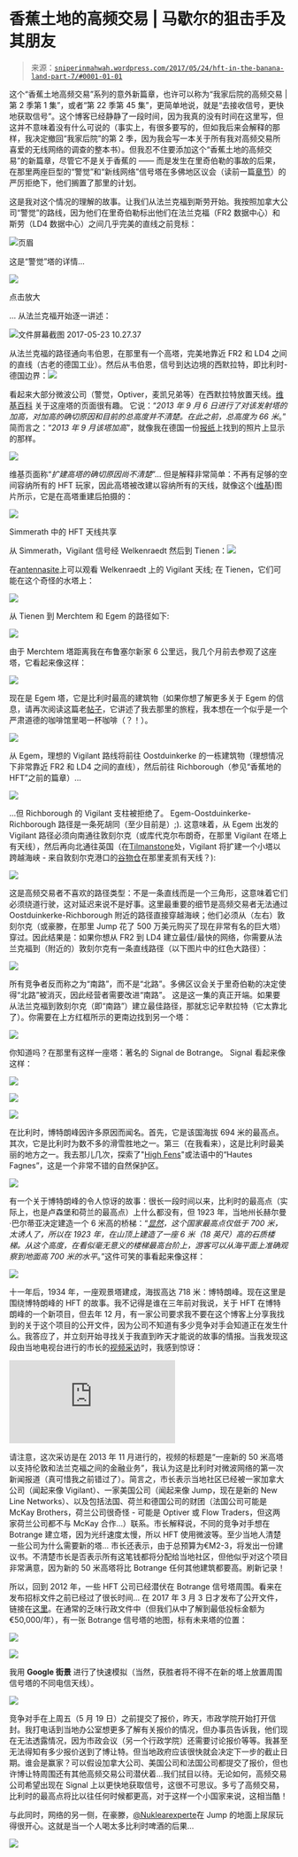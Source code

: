 <!--yml

分类：未分类

date: 2024-05-18 14:09:17

-->

# 香蕉土地的高频交易 | 马歇尔的狙击手及其朋友

> 来源：[`sniperinmahwah.wordpress.com/2017/05/24/hft-in-the-banana-land-part-7/#0001-01-01`](https://sniperinmahwah.wordpress.com/2017/05/24/hft-in-the-banana-land-part-7/#0001-01-01)

这个“香蕉土地高频交易”系列的意外新篇章，也许可以称为“我家后院的高频交易 | 第 2 季第 1 集”，或者“第 22 季第 45 集”，更简单地说，就是“去接收信号，更快地获取信号”。这个博客已经静静了一段时间，因为我真的没有时间在这里写，但这并不意味着没有什么可说的（事实上，有很多要写的，但如我后来会解释的那样，我决定撤回“我家后院”的第 2 季，因为我会写一本关于所有我对高频交易所喜爱的无线网络的调查的整本书）。但我忍不住要添加这个“香蕉土地的高频交易”的新篇章，尽管它不是关于香蕉的 —— 而是发生在里奇伯勒的事故的后果，在那里两座巨型的“警觉”和“新线网络”信号塔在多佛地区议会（读前一篇[章节](https://sniperinmahwah.wordpress.com/2017/01/30/hft-in-the-banana-land-part-6/)）的严厉拒绝下，他们搁置了那里的计划。 

这是我对这个情况的理解的故事。让我们从法兰克福到斯劳开始。我按照加拿大公司“警觉”的路线，因为他们在里奇伯勒标出他们在法兰克福（FR2 数据中心）和斯劳（LD4 数据中心）之间几乎完美的直线之前竞标：

![页眉](img/80656a254488e7b461c9ef6140c15401.png)

这是“警觉”塔的详情…

![](https://sniperinmahwah.wordpress.com/wp-content/uploads/2017/05/capture-d_c3a9cran-2017-05-23-c3a0-10-19-36.png)

点击放大

… 从法兰克福开始逐一讲述：

![文件屏幕截图 2017-05-23 10.27.37](img/485175807b732f125abcfaa2e3f51216.png)

从法兰克福的路径通向韦伯恩，在那里有一个高塔，完美地靠近 FR2 和 LD4 之间的直线（古老的德国工业）。然后从韦伯恩，信号到达边境的西默拉特，即比利时-德国边界：![](https://sniperinmahwah.wordpress.com/wp-content/uploads/2017/05/capture-d_c3a9cran-2017-05-23-c3a0-10-38-07.png)

看起来大部分微波公司（警觉，Optiver，麦凯兄弟等）在西默拉特放置天线。[维基百科](https://de.wikipedia.org/wiki/Fernsehsender_Monschau) 关于这座塔的页面很有趣。 它说：“*2013 年 9 月 6 日进行了对该发射塔的加高，对加高的确切原因和目前的总高度并不清楚。在此之前，总高度为 66 米*。” 简而言之：“*2013 年 9 月该塔加高*”，就像我在德国一份[报纸](http://www.aachener-nachrichten.de/lokales/eifel/eifeler-fernsehturm-wird-aufgestockt-1.651891)上找到的照片上显示的那样。

![](https://sniperinmahwah.wordpress.com/wp-content/uploads/2017/05/image.jpg)

维基页面称“*扩建高塔的确切原因尚不清楚*”... 但是解释非常简单：不再有足够的空间容纳所有的 HFT 玩家，因此高塔被改建以容纳所有的天线，就像这个([维基](https://de.wikipedia.org/wiki/Fernsehsender_Monschau))图片所示，它是在高塔重建后拍摄的：

![](https://sniperinmahwah.wordpress.com/wp-content/uploads/2017/05/sendemast_lammersdorf_mit_neuer_antenne_2013_aufgestockt.jpg)

Simmerath 中的 HFT 天线共享

从 Simmerath，Vigilant 信号经 Welkenraedt 然后到 Tienen：![](https://sniperinmahwah.wordpress.com/wp-content/uploads/2017/05/capture-d_c3a9cran-2017-05-23-c3a0-11-25-53.png)

在[antennasite](http://theantennasite.com/locations/welkenraedt-chemin-du-moulin-vent/?a=gallery)上可以观看 Welkenraedt 上的 Vigilant 天线; 在 Tienen，它们可能在这个奇怪的水塔上：

![](https://sniperinmahwah.wordpress.com/wp-content/uploads/2017/05/capture-d_c3a9cran-2017-05-23-c3a0-11-32-11.png)

从 Tienen 到 Merchtem 和 Egem 的路径如下:

![](https://sniperinmahwah.wordpress.com/wp-content/uploads/2017/05/capture-d_c3a9cran-2017-05-23-c3a0-11-34-36.png)

由于 Merchtem 塔距离我在布鲁塞尔新家 6 公里远，我几个月前去参观了这座塔，它看起来像这样：

![](https://sniperinmahwah.wordpress.com/wp-content/uploads/2017/05/merchtem_20160806.jpg)

现在是 Egem 塔，它是比利时最高的建筑物（如果你想了解更多关于 Egem 的信息，请再次阅读这篇老[帖子](https://sniperinmahwah.wordpress.com/2015/02/03/hft-in-my-backyard-the-last-tower/)，它讲述了我去那里的旅程，我本想在一个似乎是一个严肃道德的咖啡馆里喝一杯咖啡（？！）。

![](https://sniperinmahwah.wordpress.com/wp-content/uploads/2017/05/egem.jpg)

从 Egem，理想的 Vigilant 路线将前往 Oostduinkerke 的一栋建筑物（理想情况下非常靠近 FR2 和 LD4 之间的直线），然后前往 Richborough（参见“香蕉地的 HFT”之前的篇章）...

![](https://sniperinmahwah.wordpress.com/wp-content/uploads/2017/05/capture-d_c3a9cran-2017-05-23-c3a0-14-12-03.png)

…但 Richborough 的 Vigilant 支柱被拒绝了。 Egem-Oostduinkerke-Richborough 路径是一条死胡同（至少目前是）;). 这意味着，从 Egem 出发的 Vigilant 路径必须向南通往敦刻尔克（或库代克尔布朗奇，在那里 Vigilant 在塔上有天线），然后再向北通往英国（在[Tilmanstone](https://planning.dover.gov.uk/online-applications/applicationDetails.do?activeTab=summary&keyVal=DCAPR_230862)处，Vigilant 将扩建一个小塔以跨越海峡 - 来自敦刻尔克港口的[谷物仓](https://www.cartoradio.fr/cartoradio/web/#bbox/2.27778/51.04194/2.27778/51.04194)在那里麦凯有天线？):

![](https://sniperinmahwah.wordpress.com/wp-content/uploads/2017/05/capture-d_c3a9cran-2017-05-23-c3a0-14-28-27.png)

这是高频交易者不喜欢的路径类型：不是一条直线而是一个三角形，这意味着它们必须绕道行驶，这对延迟来说不是好事。这里最重要的细节是高频交易者无法通过 Oostduinkerke-Richborough 附近的路径直接穿越海峡；他们必须从（左右）敦刻尔克（或豪滕，在那里 Jump 花了 500 万美元购买了现在非常有名的巨大塔）穿过。因此结果是：如果你想从 FR2 到 LD4 建立最佳/最快的网络，你需要从法兰克福到（附近的）敦刻尔克有一条直线路径（以下图片中的红色大路径）：

![](https://sniperinmahwah.wordpress.com/wp-content/uploads/2017/05/capture-d_c3a9cran-2017-05-24-c3a0-08-45-58.png)

所有竞争者反而称之为“南路”，而不是“北路”。多佛区议会关于里奇伯勒的决定使得“北路”被消灭，因此经营者需要改进“南路”。 这是这一集的真正开端。如果要从法兰克福到敦刻尔克（即“南路”）建立最佳路径，那就忘记辛默拉特（它太靠北了）。你需要在上方红框所示的更南边找到另一个塔：

![](https://sniperinmahwah.wordpress.com/wp-content/uploads/2017/05/capture-d_c3a9cran-2017-05-24-c3a0-08-47-13.png)

你知道吗？在那里有这样一座塔：著名的 Signal de Botrange。 Signal 看起来像这样：

![](https://sniperinmahwah.wordpress.com/wp-content/uploads/2017/05/capture-d_c3a9cran-2017-05-23-c3a0-15-43-34.png)

![](https://sniperinmahwah.wordpress.com/wp-content/uploads/2017/05/maxresdefault.jpg)

![](https://sniperinmahwah.wordpress.com/wp-content/uploads/2017/05/dyn006_original_664_504_pjpeg_2648110_0046f6c2ffce90b3315a6fc0fd56119b.jpg)

在比利时，博特朗峰因许多原因而闻名。首先，它是该国海拔 694 米的最高点。其次，它是比利时为数不多的滑雪胜地之一。第三（在我看来），这是比利时最美丽的地方之一。我去那儿几次，探索了"[High Fens](https://en.wikipedia.org/wiki/High_Fens)"或法语中的“Hautes Fagnes”，这是一个非常不错的自然保护区。

![](https://sniperinmahwah.wordpress.com/wp-content/uploads/2017/05/09-les-fagnes-et-le-signal-de-botrange.jpg)

有一个关于博特朗峰的令人惊讶的故事：很长一段时间以来，比利时的最高点（实际上，也是卢森堡和荷兰的最高点）上什么都没有，但 1923 年，当地州长赫尔曼·巴尔蒂亚决定建造一个 6 米高的桥梯：“*[显然](http://www.atlasobscura.com/places/signal-de-botrange)，这个国家最高点仅低于 700 米，太诱人了，所以在 1923 年，在山顶上建造了一座 6 米（18 英尺）高的石质楼梯。从这个高度，在看似毫无意义的楼梯最高台阶上，游客可以从海平面上准确观察到地面高 700 米的水平*。”这件可笑的事看起来像这样：

![](https://sniperinmahwah.wordpress.com/wp-content/uploads/2017/05/dscn2185.jpg)

十一年后，1934 年，一座观景塔建成，海拔高达 718 米：博特朗峰。现在这里是围绕博特朗峰的 HFT 的故事。我不记得是谁在三年前对我说，关于 HFT 在博特朗峰的一个新项目，但去年 12 月，有一家公司要求我不要在这个博客上分享我找到的关于这个项目的公开文件，因为公司不知道有多少竞争对手会知道正在发生什么。我答应了，并立刻开始寻找关于我直到昨天才能说的故事的情报。当我发现这段由当地电视台进行的市长的[视频采访](https://www.televesdre.eu/www/video/info/waimes-une-nouvelle-tour-de-50-metres-pour-favoriser-les-operations-boursieres-entre-londres-et-francfort_82893_89.html)时，我感到惊讶：

![](https://www.televesdre.eu/www/video/info/waimes-une-nouvelle-tour-de-50-metres-pour-favoriser-les-operations-boursieres-entre-londres-et-francfort_82893_89.html)

请注意，这次采访是在 2013 年 11 月进行的，视频的标题是“一座新的 50 米高塔以支持伦敦和法兰克福之间的金融业务”，我认为这是比利时对微波网络的第一次新闻报道（真可惜我之前错过了）。简言之，市长表示当地社区已经被一家加拿大公司（闻起来像 Vigilant）、一家美国公司（闻起来像 Jump，现在是新的 New Line Networks）、以及包括法国、荷兰和德国公司的财团（法国公司可能是 McKay Brothers，荷兰公司很奇怪 - 可能是 Optiver 或 Flow Traders，但这两家荷兰公司都不与 McKay 合作...）联系。市长解释说，不同的竞争对手想在 Botrange 建立塔，因为光纤速度太慢，所以 HFT 使用微波等。至少当地人清楚一些公司为什么需要新的塔... 市长还表示，由于总预算为€M2-3，将发出一份建议书。不清楚市长是否表示所有这笔钱都将分配给当地社区，但他似乎对这个项目非常满意，因为新的 50 米高塔将比 Botrange 任何其他建筑都要高。刷新记录！

所以，回到 2012 年，一些 HFT 公司已经潜伏在 Botrange 信号塔周围。看来在发布招标文件之前已经过了很长时间... 在 2017 年 3 月 3 日才发布了公开文件，链接在[这里](http://ted.europa.eu/udl?uri=TED:NOTICE:138020-2017:TEXT:FR:HTML)。在通常的乏味行政文件中（但我们从中了解到最低投标金额为€50,000/年），有一张 Botrange 信号塔的地图，标有未来塔的位置：

![](https://sniperinmahwah.wordpress.com/wp-content/uploads/2017/05/capture-d_c3a9cran-2017-05-24-c3a0-09-36-13.png)

![](img/b7fec839d47323fdc538d49f52368c70.png)

我用 **Google 街景** 进行了快速模拟（当然，获胜者将不得不在新的塔上放置周围信号塔的不同电信天线）。

![](https://sniperinmahwah.wordpress.com/wp-content/uploads/2017/05/capture-d_c3a9cran-2017-05-24-c3a0-09-41-15.png)

竞争对手在上周五（5 月 19 日）之前提交了报价，昨天，市政学院开始打开信封。我打电话到当地办公室想更多了解有关报价的情况，但办事员告诉我，他们现在无法透露情况，因为市政会议（另一个行政学院）还需要讨论报价等等。我甚至无法得知有多少报价送到了博让特。但当地政府应该很快就会决定下一步的截止日期。谁会是赢家？可以假设加拿大公司、美国公司和法国公司都提交了报价，但也许博让特周围还有其他高频交易公司潜伏着...我们拭目以待。无论如何，高频交易公司希望出现在 Signal 上以更快地获取信号，这很不可思议。多亏了高频交易，比利时的最高点将比以往任何时候都更高，对于这样一个小国家来说，这相当酷！

与此同时，网络的另一侧，在豪滕，[@Nuklearexperte](https://twitter.com/Nuklearexperte/status/866772491552923649)在 Jump 的地面上尿尿玩得很开心。这就是当一个人喝太多比利时啤酒的后果...

![](https://sniperinmahwah.wordpress.com/wp-content/uploads/2017/05/capture-d_c3a9cran-2017-05-24-c3a0-10-07-26.png)
